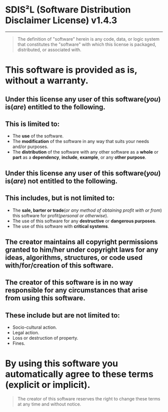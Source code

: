 # SDIS²L (Software Distribution Disclaimer License) v1.4.3
___
> The definition of "software" herein is any code, data, or logic system that constitutes the "software" with which this license is packaged, distributed, or associated with.

This software is provided as is, without a warranty.
=
Under this license **any** user of this software(*you*) **is(*are*)** entitled to the following.
-
This is limited to:
-
- The **use** of the software.
- The **modification** of the software in any way that suits your needs and/or purposes.
- The **distribution** of the software with any other software as a **whole** or **part** as a **dependency**, **include**, **example**, or any **other purpose**.

Under this license **any** user of this software(*you*) **is(*are*) not** entitled to the following.
-
This includes, but is not limited to:
-

- The **sale, barter or trade**(*or any method of obtaining profit with or from*) this software for profit(*personal or otherwise*).
- The use of this software for any **destructive** or **dangerous purposes**.
- The use of this software with **critical systems**.

The creator maintains **all** copyright permissions granted to him/her under copyright laws for any **ideas**, **algorithms**, **structures**, or **code** used with/for/creation of this software.
-

The creator of this software is in no way responsible for any circumstances that arise from using this software.
-
These include but are not limited to:
-
- Socio-cultural action.
- Legal action.
- Loss or destruction of property.
- Fines.

By using this software you automatically agree to these terms (explicit or implicit).
=
>The creator of this software reserves the right to change these terms at any time and without notice.

